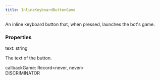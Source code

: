 ```yaml
---
title: InlineKeyboardButtonGame
---
```


An inline keyboard button that, when pressed, launches the bot's game.

### Properties

<div class="flex flex-col gap-3"><div><div class="flex gap-2"><div class="font-mono p" id="p_text" data-anchor><span class="font-bold">text</span><span class="opacity-50">:</span> <span>string</span></div></div><div class="pl-3"><div class="no-margin">

The text of the button.

</div></div></div><div><div class="flex gap-2"><div class="font-mono p" id="p_callbackGame" data-anchor><span class="font-bold">callbackGame</span><span class="opacity-50">:</span> <span href="/">Record</span><span class="opacity-50">&lt;</span><span>never</span><span class="opacity-50">,</span> <span>never</span><span class="opacity-50">&gt;</span></div><div class="flex items-center"><div class="bg-dbt px-1.5 rounded-md select-none text-fgt text-[10px]">DISCRIMINATOR</div></div></div></div></div>


